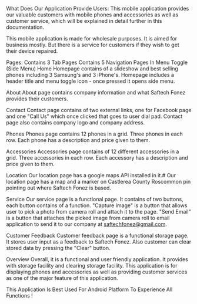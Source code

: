 What Does Our Application Provide Users:
This mobile application provides our valuable customers with mobile phones and accessories as well as customer service, which will be explained in detail further in this documentation.

This mobile application is made for wholesale purposes. It is aimed for business mostly. But there is a service for customers if they wish to get their device repaired.

Pages:
Contains 3 Tab Pages
Contains 5 Navigation Pages In Menu Toggle (Side Menu)
Home
Homepage contains of a slideshow and best selling phones including 3 Samsung's and 3 iPhone's. Homepage includes a header title and menu toggle icon - once pressed it opens side menu.

About
About page contains company information and what Saftech Fonez provides their customers.

Contact
Contact page contains of two external links, one for Facebook page and one "Call Us" which once clicked that goes to user dial pad. Contact page also contains company logo and company address.

Phones
Phones page contains 12 phones in a grid. Three phones in each row. Each phone has a description and price given to them.

Accessories
Accessories page contains of 12 different accessories in a grid. Three accessories in each row. Each accessory has a description and price given to them.

Location
Our location page has a google maps API installed in it.# Our location page has a map and a marker on Castlerea County Roscommon pin pointing out where Saftech Fonez is based.

Service
Our service page is a functional page. It contains of two buttons, each button contains of a function. "Capture Image" is a button that allows user to pick a photo from camera roll and attach it to the page. "Send Email" is a button that attaches the picked image from camera roll to email application to send it to our company at saftechfonez@gmail.com.

Customer Feedback
Customer feedback page is a functional storage page. It stores user input as a feedback to Saftech Fonez. Also customer can clear stored data by pressing the "Clear" button.

Overview
Overall, it is a functional and user friendly application. It provides with storage facility and clearing storage facility. This application is for displaying phones and accessories as well as providing customer services as one of the major feature of this application.

This Application Is Best Used For Android Platform To Experience All Functions !

